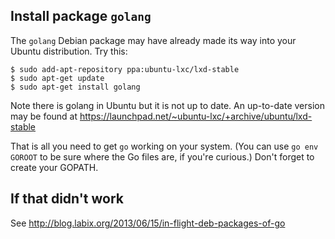 ## Install package `golang`

The `golang` Debian package may have already made its way into your Ubuntu distribution. Try this:

```
$ sudo add-apt-repository ppa:ubuntu-lxc/lxd-stable
$ sudo apt-get update
$ sudo apt-get install golang
```

Note there is golang in Ubuntu but it is not up to date. An up-to-date version may be found at 
https://launchpad.net/~ubuntu-lxc/+archive/ubuntu/lxd-stable

That is all you need to get `go` working on your system. (You can use `go env GOROOT` to be sure where the Go files are, if you're curious.) Don't forget to create your GOPATH.


## If that didn't work

See http://blog.labix.org/2013/06/15/in-flight-deb-packages-of-go
